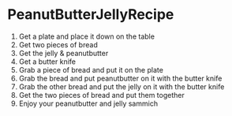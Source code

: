 <html>
  <body> 
    <h1>PeanutButterJellyRecipe</h1>
      <ol>
        <li>Get a plate and place it down on the table</li>
        <li>Get two pieces of bread</li>
        <li>Get the jelly & peanutbutter</li>
        <li>Get a butter knife</li>
        <li>Grab a piece of bread and put it on the plate</li> 
        <li>Grab the bread and put peanutbutter on it with the butter knife</li>
        <li>Grab the other bread and put the jelly on it with the butter knife</li>
        <li> Get the two pieces of bread and put them together</li>
        <li>Enjoy your peanutbutter and jelly sammich</li>
      </ol>
</body>
</html>

